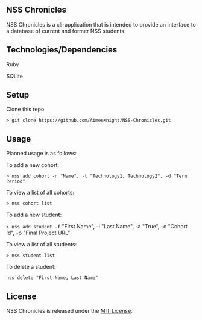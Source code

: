 ## NSS Chronicles

NSS Chronicles is a cli-application that is intended to provide an interface to a database of current and former NSS students.

## Technologies/Dependencies
Ruby

SQLite

## Setup

Clone this repo

`> git clone https://github.com/AimeeKnight/NSS-Chronicles.git`

## Usage

Planned usage is as follows:

To add a new cohort:

`> nss add cohort -n "Name", -t "Technology1, Technology2", -d "Term Period"`

To view a list of all cohorts:

`> nss cohort list`

To add a new student:

`> nss add student -f` "First Name", -l "Last Name", -a "True", -c "Cohort Id", -p "Final Project URL"

To view a list of all students:

`> nss student list`

To delete a student:

`nss delete "First Name, Last Name"`

## License

NSS Chronicles is released under the [MIT License](http://www.opensource.org/licenses/MIT).
